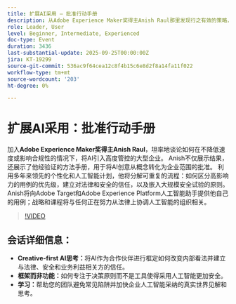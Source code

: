 ```yaml
---
title: 扩展AI采用 — 批准行动手册
description: 从Adobe Experience Maker奖得主Anish Raul那里发现行之有效的策略，了解如何在受监管企业中安全采用人工智能，而不会减缓创新。
role: Leader, User
level: Beginner, Intermediate, Experienced
doc-type: Event
duration: 3436
last-substantial-update: 2025-09-25T00:00:00Z
jira: KT-19299
source-git-commit: 536ac9f64cea12c8f4b15c6e8d2f8a14fa11f022
workflow-type: tm+mt
source-wordcount: '203'
ht-degree: 0%

---
```



# 扩展AI采用：批准行动手册

加入&#x200B;**Adobe Experience Maker奖得主Anish Raul**，坦率地谈论如何在不降低速度或影响合规性的情况下，将AI引入高度管控的大型企业。 Anish不仅展示结果，还展示了他经验证的方法手册，用于将AI创意从概念转化为企业范围的批准。 利用多年来领先的个性化和人工智能计划，他将分解可重复的流程：如何区分高影响力的用例的优先级，建立对法律和安全的信任，以及嵌入大规模安全试验的原则。Anish将向Adobe Target和Adobe Experience Platform人工智能助手提供他自己的用例；战略和课程将与任何正在努力从法律上协调人工智能的组织相关。 

>[!VIDEO](https://video.tv.adobe.com/v/3475270/?learn=on&enablevpops)

## 会话详细信息：

* **Creative-first AI思考：**&#x200B;将AI作为合作伙伴进行框定如何改变内部看法并建立与法律、安全和业务利益相关方的信任。
* **框架而非功能：**&#x200B;如何专注于决策原则而不是工具使得采用人工智能更加安全。
* **学习：**&#x200B;帮助您的团队避免常见陷阱并加快企业人工智能采纳的真实世界见解和思考。

